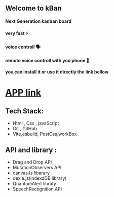 ## Welcome to  kBan
#### Next Generation  kanban board 
#### very fast ⚡  
#### voice controll  🗣️
#### remote voice controll with you phone 📱
#### you can install it or use it directly the link bellow

# [APP link]()

## Tech Stack:
- Html , Css , javaScript
- Git , GitHub
- Vite,esbuild, PostCss,workBox


## API and library :
- Drag and Drop API
- MutationObservers API
- canvasJs libarary
- dexie.js(indexdDB library)
- QuantumAlert libraty 
- SpeechRecognition API


